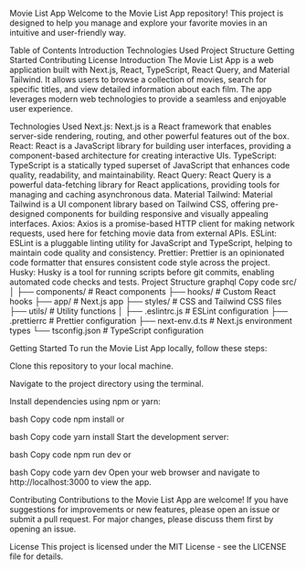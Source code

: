 Movie List App
Welcome to the Movie List App repository! This project is designed to help you manage and explore your favorite movies in an intuitive and user-friendly way.

Table of Contents
Introduction
Technologies Used
Project Structure
Getting Started
Contributing
License
Introduction
The Movie List App is a web application built with Next.js, React, TypeScript, React Query, and Material Tailwind. It allows users to browse a collection of movies, search for specific titles, and view detailed information about each film. The app leverages modern web technologies to provide a seamless and enjoyable user experience.

Technologies Used
Next.js: Next.js is a React framework that enables server-side rendering, routing, and other powerful features out of the box.
React: React is a JavaScript library for building user interfaces, providing a component-based architecture for creating interactive UIs.
TypeScript: TypeScript is a statically typed superset of JavaScript that enhances code quality, readability, and maintainability.
React Query: React Query is a powerful data-fetching library for React applications, providing tools for managing and caching asynchronous data.
Material Tailwind: Material Tailwind is a UI component library based on Tailwind CSS, offering pre-designed components for building responsive and visually appealing interfaces.
Axios: Axios is a promise-based HTTP client for making network requests, used here for fetching movie data from external APIs.
ESLint: ESLint is a pluggable linting utility for JavaScript and TypeScript, helping to maintain code quality and consistency.
Prettier: Prettier is an opinionated code formatter that ensures consistent code style across the project.
Husky: Husky is a tool for running scripts before git commits, enabling automated code checks and tests.
Project Structure
graphql
Copy code
src/
│
├── components/          # React components
├── hooks/               # Custom React hooks
├── app/               # Next.js app
├── styles/              # CSS and Tailwind CSS files
├── utils/               # Utility functions
│
├── .eslintrc.js         # ESLint configuration
├── .prettierrc          # Prettier configuration
├── next-env.d.ts        # Next.js environment types
└── tsconfig.json        # TypeScript configuration

Getting Started
To run the Movie List App locally, follow these steps:

Clone this repository to your local machine.

Navigate to the project directory using the terminal.

Install dependencies using npm or yarn:

bash
Copy code
npm install
or

bash
Copy code
yarn install
Start the development server:

bash
Copy code
npm run dev
or

bash
Copy code
yarn dev
Open your web browser and navigate to http://localhost:3000 to view the app.

Contributing
Contributions to the Movie List App are welcome! If you have suggestions for improvements or new features, please open an issue or submit a pull request. For major changes, please discuss them first by opening an issue.

License
This project is licensed under the MIT License - see the LICENSE file for details.
